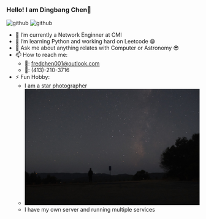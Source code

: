 ### Hello! I am Dingbang Chen👋

![github](https://img.shields.io/badge/-Computer%20Engineer-blue)
![github](https://img.shields.io/badge/Python-Expert-orange)

- 🔭 I’m currently a Network Enginner at CMI
- 🌱 I’m learning Python and working hard on Leetcode 😁
- 💬 Ask me about anything relates with Computer or Astronomy 😎
- 📫 How to reach me: 
  - 📧: fredchen001@outlook.com
  - 📲: (413)-210-3716 
- ⚡ Fun Hobby: 
  - I am a star photographer
  - ![](https://github.com/dingbangchen/MyPic/blob/main/star.jpg)
  - I have my own server and running multiple services
